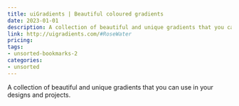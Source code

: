 ```yaml
---
title: uiGradients | Beautiful coloured gradients
date: 2023-01-01
description: A collection of beautiful and unique gradients that you can use in your designs and projects.
link: http://uigradients.com/#RoseWater
pricing: 
tags: 
- unsorted-bookmarks-2 
categories: 
- unsorted 
---
```


A collection of beautiful and unique gradients that you can use in your designs and projects.